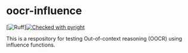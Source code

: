 # oocr-influence
[![Ruff](https://img.shields.io/endpoint?url=https://raw.githubusercontent.com/astral-sh/ruff/main/assets/badge/v2.json)][![Checked with pyright](https://microsoft.github.io/pyright/img/pyright_badge.svg)](https://microsoft.github.io/pyright/)


This is a respository for testing Out-of-context reasoning (OOCR) using influence functions.